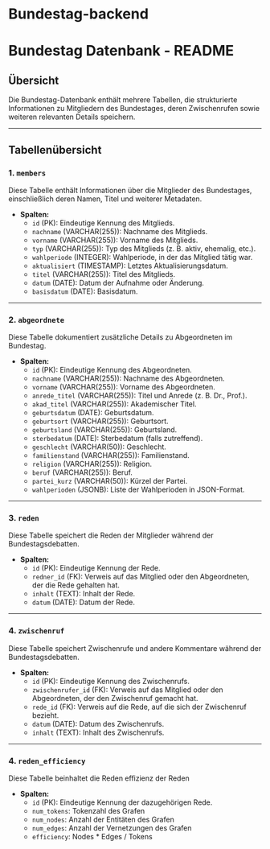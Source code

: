 # Bundestag-backend


# Bundestag Datenbank - README

## Übersicht
Die Bundestag-Datenbank enthält mehrere Tabellen, die strukturierte Informationen zu Mitgliedern des Bundestages, deren Zwischenrufen sowie weiteren relevanten Details speichern.

---

## Tabellenübersicht

### 1. `members`
Diese Tabelle enthält Informationen über die Mitglieder des Bundestages, einschließlich deren Namen, Titel und weiterer Metadaten.
- **Spalten:**
  - `id` (PK): Eindeutige Kennung des Mitglieds.
  - `nachname` (VARCHAR(255)): Nachname des Mitglieds.
  - `vorname` (VARCHAR(255)): Vorname des Mitglieds.
  - `typ` (VARCHAR(255)): Typ des Mitglieds (z. B. aktiv, ehemalig, etc.).
  - `wahlperiode` (INTEGER): Wahlperiode, in der das Mitglied tätig war.
  - `aktualisiert` (TIMESTAMP): Letztes Aktualisierungsdatum.
  - `titel` (VARCHAR(255)): Titel des Mitglieds.
  - `datum` (DATE): Datum der Aufnahme oder Änderung.
  - `basisdatum` (DATE): Basisdatum.

---

### 2. `abgeordnete`
Diese Tabelle dokumentiert zusätzliche Details zu Abgeordneten im Bundestag.
- **Spalten:**
  - `id` (PK): Eindeutige Kennung des Abgeordneten.
  - `nachname` (VARCHAR(255)): Nachname des Abgeordneten.
  - `vorname` (VARCHAR(255)): Vorname des Abgeordneten.
  - `anrede_titel` (VARCHAR(255)): Titel und Anrede (z. B. Dr., Prof.).
  - `akad_titel` (VARCHAR(255)): Akademischer Titel.
  - `geburtsdatum` (DATE): Geburtsdatum.
  - `geburtsort` (VARCHAR(255)): Geburtsort.
  - `geburtsland` (VARCHAR(255)): Geburtsland.
  - `sterbedatum` (DATE): Sterbedatum (falls zutreffend).
  - `geschlecht` (VARCHAR(50)): Geschlecht.
  - `familienstand` (VARCHAR(255)): Familienstand.
  - `religion` (VARCHAR(255)): Religion.
  - `beruf` (VARCHAR(255)): Beruf.
  - `partei_kurz` (VARCHAR(50)): Kürzel der Partei.
  - `wahlperioden` (JSONB): Liste der Wahlperioden in JSON-Format.

---

### 3. `reden`
Diese Tabelle speichert die Reden der Mitglieder während der Bundestagsdebatten.
- **Spalten:**
  - `id` (PK): Eindeutige Kennung der Rede.
  - `redner_id` (FK): Verweis auf das Mitglied oder den Abgeordneten, der die Rede gehalten hat.
  - `inhalt` (TEXT): Inhalt der Rede.
  - `datum` (DATE): Datum der Rede.

---

### 4. `zwischenruf`
Diese Tabelle speichert Zwischenrufe und andere Kommentare während der Bundestagsdebatten.
- **Spalten:**
  - `id` (PK): Eindeutige Kennung des Zwischenrufs.
  - `zwischenrufer_id` (FK): Verweis auf das Mitglied oder den Abgeordneten, der den Zwischenruf gemacht hat.
  - `rede_id` (FK): Verweis auf die Rede, auf die sich der Zwischenruf bezieht.
  - `datum` (DATE): Datum des Zwischenrufs.
  - `inhalt` (TEXT): Inhalt des Zwischenrufs.

---

### 4. `reden_efficiency`
Diese Tabelle beinhaltet die Reden effizienz der Reden
- **Spalten:**
  - `id` (PK): Eindeutige Kennung der dazugehörigen Rede.
  - `num_tokens`: Tokenzahl des Grafen
  - `num_nodes`: Anzahl der Entitäten des Grafen
  - `num_edges`: Anzahl der Vernetzungen des Grafen
  - `efficiency`:  Nodes * Edges / Tokens
 








